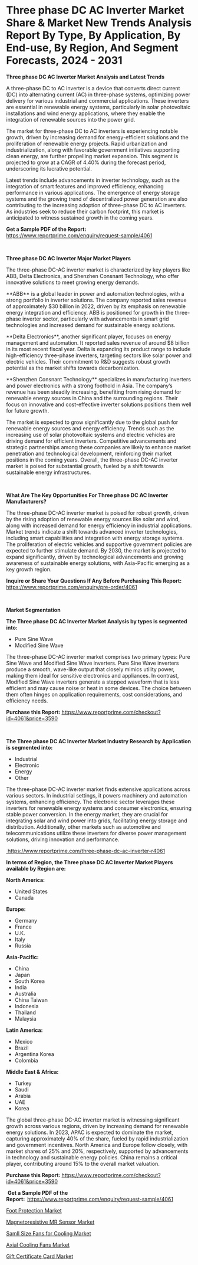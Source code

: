 <p><h1>Three phase DC AC Inverter Market Share & Market New Trends Analysis Report By Type, By Application, By End-use, By Region, And Segment Forecasts, 2024 - 2031</h1></p><p><strong>Three phase DC AC Inverter Market Analysis and Latest Trends</strong></p>
<p><p>A three-phase DC to AC inverter is a device that converts direct current (DC) into alternating current (AC) in three-phase systems, optimizing power delivery for various industrial and commercial applications. These inverters are essential in renewable energy systems, particularly in solar photovoltaic installations and wind energy applications, where they enable the integration of renewable sources into the power grid.</p><p>The market for three-phase DC to AC inverters is experiencing notable growth, driven by increasing demand for energy-efficient solutions and the proliferation of renewable energy projects. Rapid urbanization and industrialization, along with favorable government initiatives supporting clean energy, are further propelling market expansion. This segment is projected to grow at a CAGR of 4.40% during the forecast period, underscoring its lucrative potential.</p><p>Latest trends include advancements in inverter technology, such as the integration of smart features and improved efficiency, enhancing performance in various applications. The emergence of energy storage systems and the growing trend of decentralized power generation are also contributing to the increasing adoption of three-phase DC to AC inverters. As industries seek to reduce their carbon footprint, this market is anticipated to witness sustained growth in the coming years.</p></p>
<p><strong>Get a Sample PDF of the Report:&nbsp;</strong> <a href="https://www.reportprime.com/enquiry/request-sample/4061">https://www.reportprime.com/enquiry/request-sample/4061</a></p>
<p>&nbsp;</p>
<p><strong>Three phase DC AC Inverter Major Market Players</strong></p>
<p><p>The three-phase DC-AC inverter market is characterized by key players like ABB, Delta Electronics, and Shenzhen Consnant Technology, who offer innovative solutions to meet growing energy demands.</p><p>**ABB** is a global leader in power and automation technologies, with a strong portfolio in inverter solutions. The company reported sales revenue of approximately $30 billion in 2022, driven by its emphasis on renewable energy integration and efficiency. ABB is positioned for growth in the three-phase inverter sector, particularly with advancements in smart grid technologies and increased demand for sustainable energy solutions.</p><p>**Delta Electronics**, another significant player, focuses on energy management and automation. It reported sales revenue of around $8 billion in its most recent fiscal year. Delta is expanding its product range to include high-efficiency three-phase inverters, targeting sectors like solar power and electric vehicles. Their commitment to R&D suggests robust growth potential as the market shifts towards decarbonization.</p><p>**Shenzhen Consnant Technology** specializes in manufacturing inverters and power electronics with a strong foothold in Asia. The company’s revenue has been steadily increasing, benefiting from rising demand for renewable energy sources in China and the surrounding regions. Their focus on innovative and cost-effective inverter solutions positions them well for future growth.</p><p>The market is expected to grow significantly due to the global push for renewable energy sources and energy efficiency. Trends such as the increasing use of solar photovoltaic systems and electric vehicles are driving demand for efficient inverters. Competitive advancements and strategic partnerships among these companies are likely to enhance market penetration and technological development, reinforcing their market positions in the coming years. Overall, the three-phase DC-AC inverter market is poised for substantial growth, fueled by a shift towards sustainable energy infrastructures.</p></p>
<p>&nbsp;</p>
<p><strong>What Are The Key Opportunities For Three phase DC AC Inverter Manufacturers?</strong></p>
<p><p>The three-phase DC-AC inverter market is poised for robust growth, driven by the rising adoption of renewable energy sources like solar and wind, along with increased demand for energy efficiency in industrial applications. Market trends indicate a shift towards advanced inverter technologies, including smart capabilities and integration with energy storage systems. The proliferation of electric vehicles and supportive government policies are expected to further stimulate demand. By 2030, the market is projected to expand significantly, driven by technological advancements and growing awareness of sustainable energy solutions, with Asia-Pacific emerging as a key growth region.</p></p>
<p><strong>Inquire or Share Your Questions If Any Before Purchasing This Report:</strong> <a href="https://www.reportprime.com/enquiry/pre-order/4061">https://www.reportprime.com/enquiry/pre-order/4061</a></p>
<p>&nbsp;</p>
<p><strong>Market Segmentation</strong></p>
<p><strong>The Three phase DC AC Inverter Market Analysis by types is segmented into:</strong></p>
<p><ul><li>Pure Sine Wave</li><li>Modified Sine Wave</li></ul></p>
<p><p>The three-phase DC-AC inverter market comprises two primary types: Pure Sine Wave and Modified Sine Wave inverters. Pure Sine Wave inverters produce a smooth, wave-like output that closely mimics utility power, making them ideal for sensitive electronics and appliances. In contrast, Modified Sine Wave inverters generate a stepped waveform that is less efficient and may cause noise or heat in some devices. The choice between them often hinges on application requirements, cost considerations, and efficiency needs.</p></p>
<p><strong>Purchase this Report:&nbsp;</strong><a href="https://www.reportprime.com/checkout?id=4061&price=3590">https://www.reportprime.com/checkout?id=4061&price=3590</a></p>
<p>&nbsp;</p>
<p><strong>The Three phase DC AC Inverter Market Industry Research by Application is segmented into:</strong></p>
<p><ul><li>Industrial</li><li>Electronic</li><li>Energy</li><li>Other</li></ul></p>
<p><p>The three-phase DC-AC inverter market finds extensive applications across various sectors. In industrial settings, it powers machinery and automation systems, enhancing efficiency. The electronic sector leverages these inverters for renewable energy systems and consumer electronics, ensuring stable power conversion. In the energy market, they are crucial for integrating solar and wind power into grids, facilitating energy storage and distribution. Additionally, other markets such as automotive and telecommunications utilize these inverters for diverse power management solutions, driving innovation and performance.</p></p>
<p><a href="https://www.reportprime.com/three-phase-dc-ac-inverter-r4061">&nbsp;https://www.reportprime.com/three-phase-dc-ac-inverter-r4061</a></p>
<p><strong>In terms of Region, the Three phase DC AC Inverter Market Players available by Region are:</strong></p>
<p>
    <p> <strong> North America: </strong>
        <ul>
            <li>United States</li>
            <li>Canada</li>
        </ul>
        </p> 
    <p> <strong> Europe: </strong>
        <ul>
            <li>Germany</li>
            <li>France</li>
            <li>U.K.</li>
            <li>Italy</li>
            <li>Russia</li>
        </ul>
        </p> 
    <p> <strong> Asia-Pacific: </strong>
        <ul>
            <li>China</li>
            <li>Japan</li>
            <li>South Korea</li>
            <li>India</li>
            <li>Australia</li>
            <li>China Taiwan</li>
            <li>Indonesia</li>
            <li>Thailand</li>
            <li>Malaysia</li>
        </ul>
        </p> 
    <p> <strong> Latin America: </strong>
        <ul>
            <li>Mexico</li>
            <li>Brazil</li>
            <li>Argentina Korea</li>
            <li>Colombia</li>
        </ul>
        </p> 
    <p> <strong> Middle East & Africa: </strong>
        <ul>
            <li>Turkey</li>
            <li>Saudi</li>
            <li>Arabia</li>
            <li>UAE</li>
            <li>Korea</li>
        </ul>
    </p>
    </p>
<p><p>The global three-phase DC-AC inverter market is witnessing significant growth across various regions, driven by increasing demand for renewable energy solutions. In 2023, APAC is expected to dominate the market, capturing approximately 40% of the share, fueled by rapid industrialization and government incentives. North America and Europe follow closely, with market shares of 25% and 20%, respectively, supported by advancements in technology and sustainable energy policies. China remains a critical player, contributing around 15% to the overall market valuation.</p></p>
<p><strong>Purchase this Report: </strong><a href="https://www.reportprime.com/checkout?id=4061&price=3590">https://www.reportprime.com/checkout?id=4061&price=3590</a></p>
<p>&nbsp;<strong>Get a Sample PDF of the Report:&nbsp;&nbsp;</strong><a href="https://www.reportprime.com/enquiry/request-sample/4061">https://www.reportprime.com/enquiry/request-sample/4061</a></p>
<p><strong></strong></p>
<p><p><a href="https://www.linkedin.com/pulse/global-foot-protection-market-trends-analysis-future-growth-cjjce?trackingId=JoHUB5N3SXK9wSNB5R4OTw%3D%3D">Foot Protection Market</a></p><p><a href="https://github.com/indrystar/Market-Research-Report-List-4/blob/main/magnetoresistive-mr-sensor-market.md">Magnetoresistive MR Sensor Market</a></p><p><a href="https://issuu.com/reportprime-2/docs/samll-size-fans-for-cooling-market-_08a4e0d3921747">Samll Size Fans for Cooling Market</a></p><p><a href="https://issuu.com/reportprime-2/docs/axial-cooling-fans-market-size-2030_0e8da26077b799">Axial Cooling Fans Market</a></p><p><a href="https://www.linkedin.com/pulse/navigating-global-gift-certificate-card-market-from-trends-njwae?trackingId=EVVgovOZS7iTZRZFX%2BI76g%3D%3D">Gift Certificate Card Market</a></p></p>
